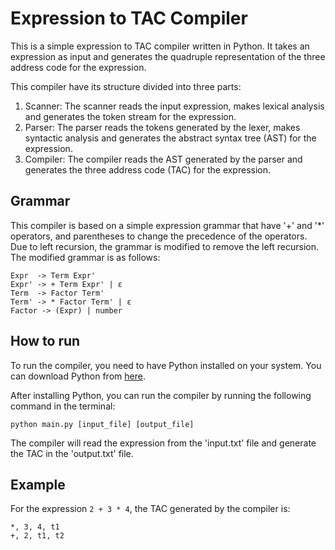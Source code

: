# Expression to TAC Compiler

This is a simple expression to TAC compiler written in Python. It takes an expression as input and generates the quadruple representation of the three address code for the expression.

This compiler have its structure divided into three parts:
1. Scanner: The scanner reads the input expression, makes lexical analysis and generates the token stream for the expression.
2. Parser: The parser reads the tokens generated by the lexer, makes syntactic analysis and generates the abstract syntax tree (AST) for the expression.
3. Compiler: The compiler reads the AST generated by the parser and generates the three address code (TAC) for the expression.

## Grammar

This compiler is based on a simple expression grammar that have '+' and '*' operators, and parentheses to change the precedence of the operators. Due to left recursion, the grammar is modified to remove the left recursion. The modified grammar is as follows:

```
Expr  -> Term Expr'
Expr' -> + Term Expr' | ε
Term  -> Factor Term'
Term' -> * Factor Term' | ε
Factor -> (Expr) | number
```

## How to run

To run the compiler, you need to have Python installed on your system. You can download Python from [here](https://www.python.org/downloads/).

After installing Python, you can run the compiler by running the following command in the terminal:

```
python main.py [input_file] [output_file]
```

The compiler will read the expression from the 'input.txt' file and generate the TAC in the 'output.txt' file.

## Example

For the expression `2 + 3 * 4`, the TAC generated by the compiler is:

```
*, 3, 4, t1
+, 2, t1, t2
```
